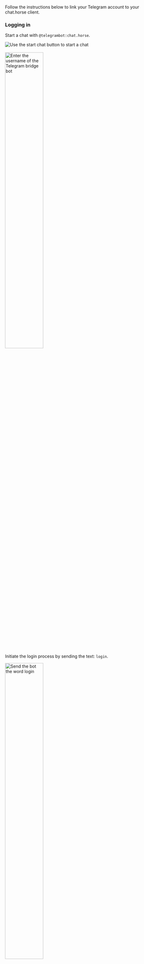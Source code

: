 Follow the instructions below to link your Telegram account to your chat.horse
client.

### Logging in

Start a chat with `@telegrambot:chat.horse`.

<img src="/bridges/start-chat.png" title="Use the start chat button to start a chat"/>
<br /><br />

<img src="/bridges/telegram/telegram-username.png" title="Enter the username of the Telegram bridge bot" style="width: 50%"/>
<br /><br />

Initiate the login process by sending the text: `login`.

<img src="/bridges/telegram/say-login.png" title="Send the bot the word login" style="width: 50%"/>
<br /><br />

Click the login link provided, and that's it!

See the [Telegram FAQ](/bridges/telegram/faq) page for more information.